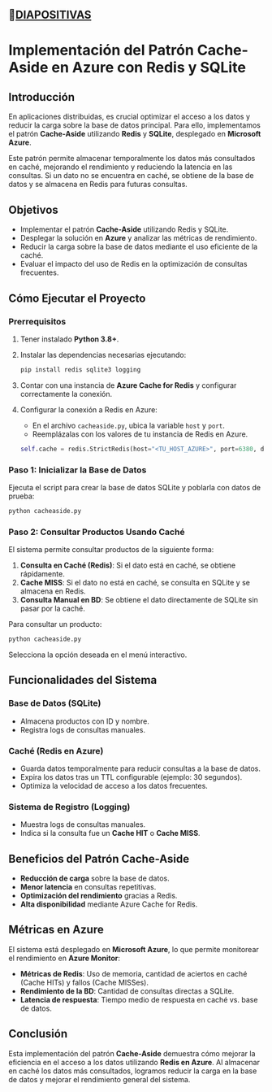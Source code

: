


## 🔗[DIAPOSITIVAS](https://www.canva.com/design/DAGgybOW2BA/73P5ctFVXqsGbul6IKVVkg/edit?utm_content=DAGgybOW2BA&utm_campaign=designshare&utm_medium=link2&utm_source=sharebutton)



#  Implementación del Patrón Cache-Aside en Azure con Redis y SQLite

##  Introducción

En aplicaciones distribuidas, es crucial optimizar el acceso a los datos y reducir la carga sobre la base de datos principal. Para ello, implementamos el patrón **Cache-Aside** utilizando **Redis** y **SQLite**, desplegado en **Microsoft Azure**.

Este patrón permite almacenar temporalmente los datos más consultados en caché, mejorando el rendimiento y reduciendo la latencia en las consultas. Si un dato no se encuentra en caché, se obtiene de la base de datos y se almacena en Redis para futuras consultas.

##  Objetivos

- Implementar el patrón **Cache-Aside** utilizando Redis y SQLite.
- Desplegar la solución en **Azure** y analizar las métricas de rendimiento.
- Reducir la carga sobre la base de datos mediante el uso eficiente de la caché.
- Evaluar el impacto del uso de Redis en la optimización de consultas frecuentes.

##  Cómo Ejecutar el Proyecto

###  Prerrequisitos

1. Tener instalado **Python 3.8+**.
2. Instalar las dependencias necesarias ejecutando:

   ```sh
   pip install redis sqlite3 logging
   ```

3. Contar con una instancia de **Azure Cache for Redis** y configurar correctamente la conexión.
4. Configurar la conexión a Redis en Azure:
   - En el archivo `cacheaside.py`, ubica la variable `host` y `port`.
   - Reemplázalas con los valores de tu instancia de Redis en Azure.

   ```python
   self.cache = redis.StrictRedis(host="<TU_HOST_AZURE>", port=6380, db=0, decode_responses=True, ssl=True)
   ```

###  Paso 1: Inicializar la Base de Datos
Ejecuta el script para crear la base de datos SQLite y poblarla con datos de prueba:

```sh
python cacheaside.py
```

###  Paso 2: Consultar Productos Usando Caché

El sistema permite consultar productos de la siguiente forma:

1. **Consulta en Caché (Redis)**: Si el dato está en caché, se obtiene rápidamente.
2. **Cache MISS**: Si el dato no está en caché, se consulta en SQLite y se almacena en Redis.
3. **Consulta Manual en BD**: Se obtiene el dato directamente de SQLite sin pasar por la caché.

Para consultar un producto:

```sh
python cacheaside.py
```

Selecciona la opción deseada en el menú interactivo.

##  Funcionalidades del Sistema

###  Base de Datos (SQLite)
- Almacena productos con ID y nombre.
- Registra logs de consultas manuales.

###  Caché (Redis en Azure)
- Guarda datos temporalmente para reducir consultas a la base de datos.
- Expira los datos tras un TTL configurable (ejemplo: 30 segundos).
- Optimiza la velocidad de acceso a los datos frecuentes.

###  Sistema de Registro (Logging)
- Muestra logs de consultas manuales.
- Indica si la consulta fue un **Cache HIT** o **Cache MISS**.

##  Beneficios del Patrón Cache-Aside

- **Reducción de carga** sobre la base de datos.
- **Menor latencia** en consultas repetitivas.
- **Optimización del rendimiento** gracias a Redis.
- **Alta disponibilidad** mediante Azure Cache for Redis.

##  Métricas en Azure

El sistema está desplegado en **Microsoft Azure**, lo que permite monitorear el rendimiento en **Azure Monitor**:

- **Métricas de Redis**: Uso de memoria, cantidad de aciertos en caché (Cache HITs) y fallos (Cache MISSes).
- **Rendimiento de la BD**: Cantidad de consultas directas a SQLite.
- **Latencia de respuesta**: Tiempo medio de respuesta en caché vs. base de datos.


## Conclusión

Esta implementación del patrón **Cache-Aside** demuestra cómo mejorar la eficiencia en el acceso a los datos utilizando **Redis en Azure**. Al almacenar en caché los datos más consultados, logramos reducir la carga en la base de datos y mejorar el rendimiento general del sistema.







